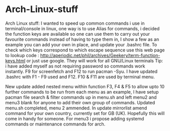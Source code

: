 # Arch-Linux-stuff
Arch Linux stuff: 
I wanted to speed up common commands i use in terminal/console in linux, one way is to use Alias for commands, i decided the function keys are available so one can use them to carry out your favourite commands instead of having to type them in, I show a few as an example you can add your own in place, and update your .bashrc file. 
To check which keys correspond to which escape sequence use this web page to lookup code : http://aperiodic.net/phil/archives/Geekery/term-function-keys.html or just use google.
They will work for all GNU/Linux terminals
Tip: i have added myself as not requiring password so commands work instantly. F9 for screenfetch and F12 to run pacman -Syu.
I have updated .bashrc with F1 - F9 used and F12. F10 & F11 are used by terminal menu.

New update added nested menu within function F3, F4 & F5 to allow upto 10 further commands to be run from each menu as an example,
I have setup pacman file search & filter commands up in menu.sh and left menu2 and menu3 blank for anyone to add their own group of commands.
Updated menu.sh completed, menu 2 ammended. In update mirrorlist amend command for your own country, currently set for GB (UK).
Hopefully this will come in handy for someone. For menu3 i propose adding systemd commands or maintenance commands for arch. 
